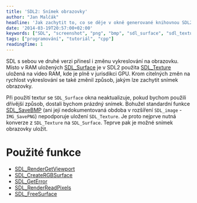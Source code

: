 ```yaml
---
title: 'SDL2: Snímek obrazovky'
author: "Jan Malčák"
headline: 'Jak zachytit to, co se děje v okně generované knihovnou SDL2?'
date: '2014-03-19T20:57:00+02:00'
keywords: ["SDL", "screenshot", "png", "bmp", "sdl_surface", "sdl_texture", "img_savepng"]
tags: ["programování", "tutoriál", "cpp"]
readingTime: 1
---
```


SDL s sebou ve druhé verzi přinesl i změnu vykreslování na obrazovku. Místo v RAM uložených [SDL_Surface](https://wiki.libsdl.org/SDL_Surface) je v SDL2 použita [SDL_Texture](https://wiki.libsdl.org/SDL_Texture) uložená na video RAM, kde je plně v jurisdikci GPU. Krom citelných změn na rychlost vykreslování se také změnil způsob, jakým lze zachytit snímek obrazovky.

Při použití textur se ``SDL_Surface`` okna neaktualizuje, pokud bychom použili dřívější způsob, dostali bychom prázdný snímek. Bohužel standardní funkce [SDL_SaveBMP](https://wiki.libsdl.org/SDL_SaveBMP) (ani její nedokumentovaná obdoba v rozšíření ``SDL_image`` - ``IMG_SavePNG``) nepodporuje uložení ``SDL_Texture``. Je proto nejprve nutná konverze z ``SDL_Texture`` na ``SDL_Surface``. Teprve pak je možné snímek obrazovky uložit.

<script src="https://gist.github.com/malja/2193bd656fe50c203f264ce554919976.js"></script>

# Použité funkce

- [SDL_RenderGetViewport](https://wiki.libsdl.org/SDL_RenderGetViewport)
- [SDL_CreateRGBSurface](https://wiki.libsdl.org/SDL_CreateRGBSurface)
- [SDL_GetError](https://wiki.libsdl.org/SDL_GetError)
- [SDL_RenderReadPixels](https://wiki.libsdl.org/SDL_RenderReadPixels)
- [SDL_FreeSurface](https://wiki.libsdl.org/SDL_FreeSurface)
